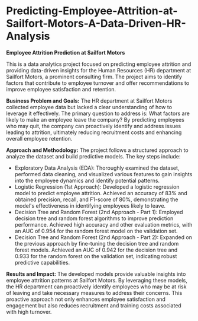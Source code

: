 # Predicting-Employee-Attrition-at-Sailfort-Motors-A-Data-Driven-HR-Analysis

**Employee Attrition Prediction at Sailfort Motors**

This is a data analytics project focused on predicting employee attrition and providing data-driven insights for the Human Resources (HR) department at Sailfort Motors, a prominent consulting firm. The project aims to identify factors that contribute to employee turnover and offer recommendations to improve employee satisfaction and retention.

**Business Problem and Goals:**
The HR department at Sailfort Motors collected employee data but lacked a clear understanding of how to leverage it effectively. The primary question to address is: What factors are likely to make an employee leave the company? By predicting employees who may quit, the company can proactively identify and address issues leading to attrition, ultimately reducing recruitment costs and enhancing overall employee retention.

**Approach and Methodology:**
The project follows a structured approach to analyze the dataset and build predictive models. The key steps include:
- Exploratory Data Analysis (EDA): Thoroughly examined the dataset, performed data cleaning, and visualized various features to gain insights into the employee dynamics and identify potential patterns.
- Logistic Regression (1st Approach): Developed a logistic regression model to predict employee attrition. Achieved an accuracy of 83% and obtained precision, recall, and F1-score of 80%, demonstrating the model's effectiveness in identifying employees likely to leave.
- Decision Tree and Random Forest (2nd Approach - Part 1): Employed decision tree and random forest algorithms to improve prediction performance. Achieved high accuracy and other evaluation metrics, with an AUC of 0.954 for the random forest model on the validation set.
- Decision Tree and Random Forest (2nd Approach - Part 2): Expanded on the previous approach by fine-tuning the decision tree and random forest models. Achieved an AUC of 0.942 for the decision tree and 0.933 for the random forest on the validation set, indicating robust predictive capabilities.

**Results and Impact:**
The developed models provide valuable insights into employee attrition patterns at Sailfort Motors. By leveraging these models, the HR department can proactively identify employees who may be at risk of leaving and take necessary measures to address their concerns. This proactive approach not only enhances employee satisfaction and engagement but also reduces recruitment and training costs associated with high turnover.
